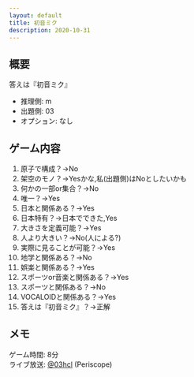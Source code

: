 ```yaml
---
layout: default
title: 初音ミク
description: 2020-10-31
---
```


## 概要

答えは『初音ミク』

- 推理側: m
- 出題側: 03
- オプション: なし

## ゲーム内容

1. 原子で構成？→No
2. 架空のモノ？→Yesかな,私(出題側)はNoとしたいかも
3. 何かの一部or集合？→No
4. 唯一？→Yes
5. 日本と関係ある？→Yes
6. 日本特有？→日本でできた,Yes
7. 大きさを定義可能？→Yes
8. 人より大きい？→No(人による?)
9. 実際に見ることが可能？→Yes
10. 地学と関係ある？→No
11. 娯楽と関係ある？→Yes
12. スポーツor音楽と関係ある？→Yes
13. スポーツと関係ある？→No
14. VOCALOIDと関係ある？→Yes
15. 答えは『初音ミク』？→正解

## メモ

ゲーム時間: 8分  
ライブ放送: [@03hcl](https://www.periscope.tv/03hcl/1ypJdwZjMzqGW) (Periscope)
